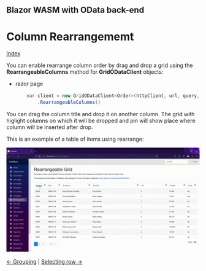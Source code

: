 ## Blazor WASM with OData back-end

# Column Rearrangememt

[Index](Documentation.md)

You can enable rearrange column order by drag and drop a grid using the **RearrangeableColumns** method for **GridODataClient** objects:
* razor page
    ```c#
        var client = new GridODataClient<Order>(httpClient, url, query, false, "ordersGrid", columns, 10, locale)
            .RearrangeableColumns()
    ```


You can drag the column title and drop it on another column. 
The grid with higlight columns on which it will be dropped and pin will show place where column will be inserted after drop.

This is an example of a table of items using rearrange:

![](../images/RearrangeColumns.gif)


[<- Grouping](Grouping.md) | [Selecting row ->](Selecting_row.md)